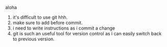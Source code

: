 aloha

1. it's difficult to use git hhh.
2. make sure to add before commit.
3. i need to write instructions as i commit a change
4. git is such an useful tool for version control as i can easily switch back to previous version.
